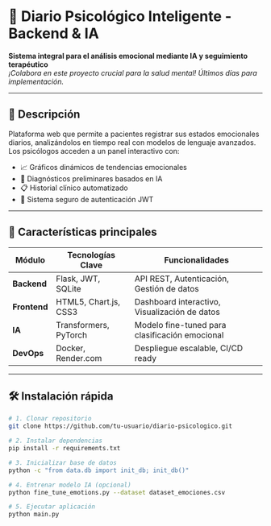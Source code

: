 # 🧠 Diario Psicológico Inteligente - Backend & IA

**Sistema integral para el análisis emocional mediante IA y seguimiento terapéutico**  
*¡Colabora en este proyecto crucial para la salud mental! Últimos días para implementación.*

---

## 📌 Descripción
Plataforma web que permite a pacientes registrar sus estados emocionales diarios, analizándolos en tiempo real con modelos de lenguaje avanzados. Los psicólogos acceden a un panel interactivo con:
- 📈 Gráficos dinámicos de tendencias emocionales
- 🧩 Diagnósticos preliminares basados en IA
- 📋 Historial clínico automatizado
- 🔐 Sistema seguro de autenticación JWT

---

## 🚀 Características principales
| Módulo         | Tecnologías Clave                 | Funcionalidades                             |
|----------------|-----------------------------------|---------------------------------------------|
| **Backend**    | Flask, JWT, SQLite                | API REST, Autenticación, Gestión de datos   |
| **Frontend**   | HTML5, Chart.js, CSS3             | Dashboard interactivo, Visualización de datos |
| **IA**         | Transformers, PyTorch             | Modelo fine-tuned para clasificación emocional |
| **DevOps**     | Docker, Render.com                | Despliegue escalable, CI/CD ready           |

---

## 🛠 Instalación rápida
```bash
# 1. Clonar repositorio
git clone https://github.com/tu-usuario/diario-psicologico.git

# 2. Instalar dependencias
pip install -r requirements.txt

# 3. Inicializar base de datos
python -c "from data.db import init_db; init_db()"

# 4. Entrenar modelo IA (opcional)
python fine_tune_emotions.py --dataset dataset_emociones.csv

# 5. Ejecutar aplicación
python main.py
